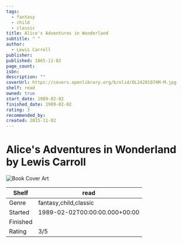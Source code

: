 ```yaml
---
tags:
  - fantasy
  - child
  - classic
title: Alice's Adventures in Wonderland
subtitle: " "
author:
  - Lewis Carroll
publisher: 
published: 1865-11-02
page_count: 
isbn: 
description: ""
coverUrl: https://covers.openlibrary.org/b/olid/OL24281074M-M.jpg
shelf: read
owned: true
start_date: 1989-02-02
finished_date: 1989-02-02
rating: 3
recommended_by: 
created: 2015-11-02
---
```


# Alice's Adventures in Wonderland by Lewis Carroll

![Book Cover Art](https://covers.openlibrary.org/b/olid/OL24281074M-M.jpg)

| Shelf | read |
| --- | --- |
| Genre | fantasy,child,classic |
| Started | 1989-02-02T00:00:00.000+00:00 |
| Finished |  |
| Rating | 3/5 |

